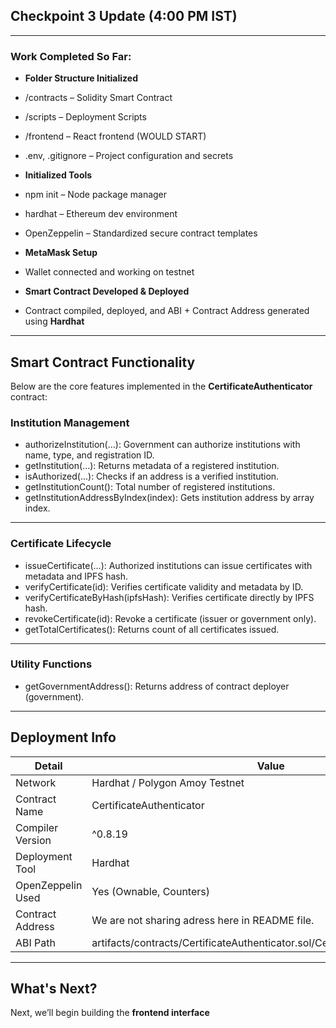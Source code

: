 ##  Checkpoint 3 Update (4:00 PM IST)

---

### Work Completed So Far:

-  **Folder Structure Initialized**
  - /contracts – Solidity Smart Contract
  - /scripts – Deployment Scripts
  - /frontend – React frontend (WOULD START)
  - .env, .gitignore – Project configuration and secrets

-  **Initialized Tools**
  - npm init – Node package manager
  - hardhat – Ethereum dev environment
  - OpenZeppelin – Standardized secure contract templates

-  **MetaMask Setup**
  - Wallet connected and working on testnet

-  **Smart Contract Developed & Deployed**
  - Contract compiled, deployed, and ABI + Contract Address generated using **Hardhat**

---

##  Smart Contract Functionality

Below are the core features implemented in the **CertificateAuthenticator** contract:

###  Institution Management
- authorizeInstitution(...):   Government can authorize institutions with name, type, and registration ID.
- getInstitution(...):   Returns metadata of a registered institution.
- isAuthorized(...):   Checks if an address is a verified institution.
- getInstitutionCount():   Total number of registered institutions.
- getInstitutionAddressByIndex(index):   Gets institution address by array index.

---

###  Certificate Lifecycle
- issueCertificate(...):   Authorized institutions can issue certificates with metadata and IPFS hash.
- verifyCertificate(id):   Verifies certificate validity and metadata by ID.
- verifyCertificateByHash(ipfsHash):   Verifies certificate directly by IPFS hash.
- revokeCertificate(id):   Revoke a certificate (issuer or government only).
- getTotalCertificates():   Returns count of all certificates issued.

---

###  Utility Functions
- getGovernmentAddress(): Returns address of contract deployer (government).

---

##  Deployment Info

| Detail              | Value                                |
|---------------------|--------------------------------------|
| Network             | Hardhat / Polygon Amoy Testnet       |
| Contract Name       | CertificateAuthenticator           |
| Compiler Version    | ^0.8.19                            |
| Deployment Tool     | Hardhat                              |
| OpenZeppelin Used   | Yes (Ownable, Counters)              |
| Contract Address    | We are not sharing adress here in README file.       |
| ABI Path            | artifacts/contracts/CertificateAuthenticator.sol/CertificateAuthenticator.json |

---

## What's Next?

Next, we’ll begin building the **frontend interface**

